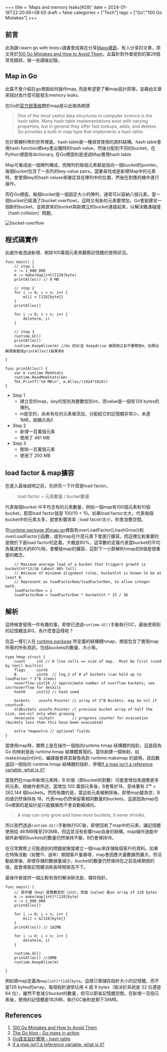 +++
title = 'Maps and memory leaks(#28)'
date = 2024-01-18T22:20:06+08:00
draft = false
categories = ["Tech"]
tags = ["Go","100 Go Mistakes"]
+++

## 前言
此為跟\<learn go with tests\>讀書會成員在分享[Maps章節](https://quii.gitbook.io/learn-go-with-tests/go-fundamentals/maps)，有人分享的文章，原文見於[100 Go Mistakes and How to Avoid Them](https://github.com/teivah/100-go-mistakes)，此篇針對作者提到的第28個常見錯誤，做一些讀後記錄。

## Map in Go
此篇不會介紹在go裡面如何操作map, 而是希望更了解map設計原理，並藉由文章來探討為什麼可能發生memory leaks.

在Go的[官方部落格](https://go.dev/blog/maps)關於map是以此做為開頭
> One of the most useful data structures in computer science is the hash table. Many hash table implementations exist with varying properties, but in general they offer fast lookups, adds, and deletes. Go provides a built-in map type that implements a hash table.

在計算機科學的世界裡面，hash table是一種很常使用的資料結構。hash table會用hash function將key產出獨特的hash value，然後分配到不同的bucket。在Python裡面有dictionary, 在Go裡面則是透過Map實現hash table

Map可看成由一個陣列構成，而陣列的每個元素都是指向一個bucket的pointer。每個bucket包含了一系列的key-value pairs。當要尋找或是新增Map中的元素時，會使用key的hash valuse來確定其在陣列中的位置，然後在對應的桶中進行操作。

而在Go裡面，每個bucket是一個固定大小的陣列，通常可以容納八個元素。當一個bucket已經滿了(bucket overflow)，這時又有新的元素要增加，Go會創建另一個新的bucket，並將原來的bucket與新建立的bucket連接起來，以解決雜湊碰撞（hash collision）問題。

![bucket-overflow](/img/100-Go-mistakes/bucket-overflow.png)

## 程式碼實作
此處作者透過新增、刪除100萬個元素來觀察記憶體的使用狀況。

```golang
func main() {
    // step 1
    n := 1_000_000
    m := make(map[int][128]byte)
    printAlloc() // 0 MB

    // step 2
    for i := 0; i < n; i++ {
        m[i] = [128]byte{}
    }
    printAlloc()

    for i := 0; i < n; i++ {
        delete(m, i)
    }

    // step 3
    runtime.GC()
    printAlloc()
    runtime.KeepAlive(m) //Go 的GC在 KeepAlive 被調用之前不要釋放m，如果註解調會變成printAlloc()結果為0

}

func printAlloc() {
    var m runtime.MemStats
    runtime.ReadMemStats(&m)
    fmt.Printf("%d MB\n", m.Alloc/(1024*1024))
}
```

+ Step 1
  +  建立空的map，key的型別為整數型別int，而value是一個有128 bytes的陣列。
  +  m是空的，尚未有任何元素被添加，分配給它的記憶體非常小，未達1MB，故顯示為0
+ Step 2
  +  新增一百萬個元素
  +  使用了 461 MB
+ Step 3
  +  刪除一百萬個元素
  +  使用了 293 MB



## load factor & map擴容
在進入最後說明之前，先研究一下什麼是load factor。
> load factor = 元素數量 / bucket數量

代表每個bucket 中平均含有的元素數量，例如一個map有100個元素和10個bucket，那麼load factor就是 100/10 = 10。如果load factor太大，代表每個bucket中的元素太多，就會影響效率 ; load facotr太小，則會浪費空間。

在[runtime package 的map.go](https://github.com/golang/go/blob/0262ea1ff9ac3b9fd268a48fcaaa6811c20cbea2/src/runtime/map.go)裡面有overLoadFactor(),hashGrow()和overLoadFactor()函數，提到map在什麼元素下會進行擴容。而這裡比較重要的是關於下面load factor的定義，大概是80%，這常數的定義代表當bucket的平均負載達到大約80%時，會觸發map的擴容，這對下一小節解析hmap的B值是很重要的概念。

```golang
	// Maximum average load of a bucket that triggers growth is bucketCnt*13/16 (about 80% full)
	// Because of minimum alignment rules, bucketCnt is known to be at least 8.
	// Represent as loadFactorNum/loadFactorDen, to allow integer math.
	loadFactorDen = 2
	loadFactorNum = loadFactorDen * bucketCnt * 13 / 16
```

## 解析
這時候會發現一件有趣的事，即使已透過`runtime.GC()`手動執行GC，最後使用到的記憶體並非0。為什麼會這樣呢 ?

在這一樣引入在 [runtime package](https://github.com/golang/go/blob/0262ea1ff9ac3b9fd268a48fcaaa6811c20cbea2/src/runtime/map.go#L117-L131) 所定義的結構體hmap，裡面包含了實現map所需的所有資訊，包括buckets的數量、大小等。
```golang
type hmap struct {
	count     int // # live cells == size of map.  Must be first (used by len() builtin)
	flags     uint8
	B         uint8  // log_2 of # of buckets (can hold up to loadFactor * 2^B items)
	noverflow uint16 // approximate number of overflow buckets; see incrnoverflow for details
	hash0     uint32 // hash seed

	buckets    unsafe.Pointer // array of 2^B Buckets. may be nil if count==0.
	oldbuckets unsafe.Pointer // previous bucket array of half the size, non-nil only when growing
	nevacuate  uintptr        // progress counter for evacuation (buckets less than this have been evacuated)

	extra *mapextra // optional fields
}

```

當使用map時，實際上是在操作一個指向runtime.hmap 結構體的指針。這是因為 Go 的映射是由 runtime.hmap 結構體實現的。當你創建一個映射，如 make(map[int]int)，編譯器會將其替換為對 runtime.makemap 的調用，該函數返回一個指向 runtime.hmap 結構體的指針，參閱[If a map isn’t a reference variable, what is it?](https://dave.cheney.net/2017/04/30/if-a-map-isnt-a-reference-variable-what-is-it)

當我們在map中新增元素時，B 的值（即bucket的對數）可能會增加來適應更多的元素。根據作者所述，當增加 100 萬個元素後，B會等於18，意味著有 2¹⁸ = 262,144 個buckets。然而有趣的是，當這些元素被刪除後，即使map變為空，B的值仍然保持為 18，代表map仍然保留著相同數量的buckets，這是因為map在Go裡面的是設計是只能擴展而不會自動縮減的。

>  A map can only grow and have more buckets; it never shrinks.


所以我們透過`runtime.GC()`手動執行GC後，即使回收了map中的元素，讓記憶體使用從 461MB降至293MB，但這並沒有影響map自身的結構，map操作過能中額外新增的buckets的數量仍然保持不變，B仍會保持18。

在日常實際上可能遇到的問題就像當建立一個map來存儲每個客戶的資料。如果在特殊活動（如雙11、過年）期間客戶量暴增，map會因應大量數據而擴大。但活動結束後，即使存儲的數據量減少，bucket的數量仍然保持在之前高峰期間的值，就會導致記憶體消耗長時間居高不下。

最後作者提供一個比較有效的解決辦法是，儲存指針。

```golang
func main() {
	// 其中鍵（key）是整數型別（int），而值（value）是an array of 128 bytes
	m := make(map[int]*[128]byte)
	n := 1_000_000
	printAlloc()

	for i := 0; i < n; i++ {
		m[i] = &[128]byte{}
	}
	printAlloc() // 182MB

	for i := 0; i < n; i++ {
		delete(m, i)
	}

	runtime.GC()
	printAlloc() //38MB
	runtime.KeepAlive(m)

}

```

例如將map定義為`map[int]*[128]byte`。這樣只需儲存指針大小的記憶體，而不是128 bytes的array，每個指針通常佔用 4 或 8 bytes（取決於系統是 32 位還是 64 位），雖然不會減少bucket的數量，但可以節省記憶體空間，在新增一百個元素後，使用的記憶體是182MB，執行GC後則是剩下38MB。


## References
1. [100 Go Mistakes and How to Avoid Them](https://github.com/teivah/100-go-mistakes)
2. [The Go blog - Go maps in action](https://go.dev/blog/maps)
3. [Go語言設計實現 - hash table](https://draveness.me/golang/docs/part2-foundation/ch03-datastructure/golang-hashmap/)
4. [If a map isn’t a reference variable, what is it?](https://dave.cheney.net/2017/04/30/if-a-map-isnt-a-reference-variable-what-is-it)